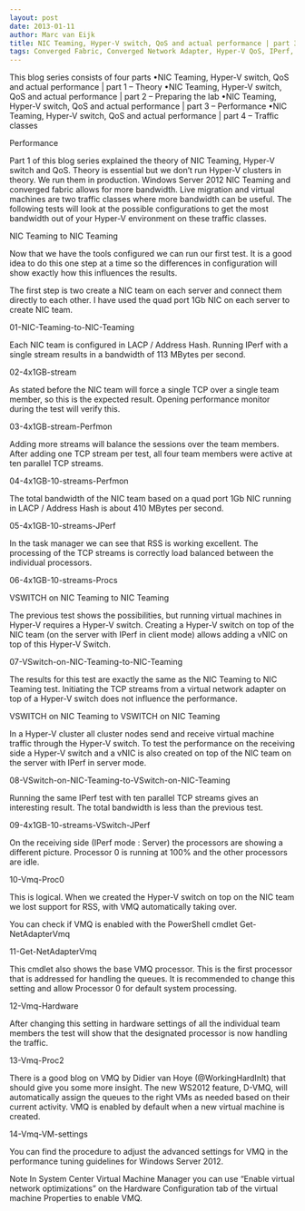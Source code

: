 ```yaml
---
layout: post
date: 2013-01-11
author: Marc van Eijk
title: NIC Teaming, Hyper-V switch, QoS and actual performance | part 3 – Performance
tags: Converged Fabric, Converged Network Adapter, Hyper-V QoS, IPerf, JPerf, LBFO, Marc van Eijk, Network performance, Network throughput, Networking, NIC teaming, NTttcp, Perfmon, Performance monitor, Powershell, QoS, RSS, TCP Stream, tNIC, VMQ, vNIC, Windows Server 2012
---
```

This blog series consists of four parts
•NIC Teaming, Hyper-V switch, QoS and actual performance | part 1 – Theory
•NIC Teaming, Hyper-V switch, QoS and actual performance | part 2 – Preparing the lab
•NIC Teaming, Hyper-V switch, QoS and actual performance | part 3 – Performance
•NIC Teaming, Hyper-V switch, QoS and actual performance | part 4 – Traffic classes

Performance

Part 1 of this blog series explained the theory of NIC Teaming, Hyper-V switch and QoS. Theory is essential but we don’t run Hyper-V clusters in theory. We run them in production. Windows Server 2012 NIC Teaming and converged fabric allows for more bandwidth. Live migration and virtual machines are two traffic classes where more bandwidth can be useful. The following tests will look at the possible configurations to get the most bandwidth out of your Hyper-V environment on these traffic classes.

NIC Teaming to NIC Teaming

Now that we have the tools configured we can run our first test. It is a good idea to do this one step at a time so the differences in configuration will show exactly how this influences the results.

The first step is two create a NIC team on each server and connect them directly to each other. I have used the quad port 1Gb NIC on each server to create NIC team.

01-NIC-Teaming-to-NIC-Teaming

Each NIC team is configured in LACP / Address Hash. Running IPerf with a single stream results in a bandwidth of 113 MBytes per second.

02-4x1GB-stream

As stated before the NIC team will force a single TCP over a single team member, so this is the expected result. Opening performance monitor during the test will verify this.

03-4x1GB-stream-Perfmon

Adding more streams will balance the sessions over the team members. After adding one TCP stream per test, all four team members were active at ten parallel TCP streams.

04-4x1GB-10-streams-Perfmon

The total bandwidth of the NIC team based on a quad port 1Gb NIC running in LACP / Address Hash is about 410 MBytes per second.

05-4x1GB-10-streams-JPerf

In the task manager we can see that RSS is working excellent. The processing of the TCP streams is correctly load balanced between the individual processors.

06-4x1GB-10-streams-Procs

VSWITCH on NIC Teaming to NIC Teaming

The previous test shows the possibilities, but running virtual machines in Hyper-V requires a Hyper-V switch. Creating a Hyper-V switch on top of the NIC team (on the server with IPerf in client mode) allows adding a vNIC on top of this Hyper-V Switch.

07-VSwitch-on-NIC-Teaming-to-NIC-Teaming

The results for this test are exactly the same as the NIC Teaming to NIC Teaming test. Initiating the TCP streams from a virtual network adapter on top of a Hyper-V switch does not influence the performance.

VSWITCH on NIC Teaming to VSWITCH on NIC Teaming

In a Hyper-V cluster all cluster nodes send and receive virtual machine traffic through the Hyper-V switch. To test the performance on the receiving side a Hyper-V switch and a vNIC is also created on top of the NIC team on the server with IPerf in server mode.

08-VSwitch-on-NIC-Teaming-to-VSwitch-on-NIC-Teaming

Running the same IPerf test with ten parallel TCP streams gives an interesting result. The total bandwidth is less than the previous test.

09-4x1GB-10-streams-VSwitch-JPerf

On the receiving side (IPerf mode : Server) the processors are showing a different picture. Processor 0 is running at 100% and the other processors are idle.

10-Vmq-Proc0

This is logical. When we created the Hyper-V switch on top on the NIC team we lost support for RSS, with VMQ automatically taking over.

You can check if VMQ is enabled with the PowerShell cmdlet Get-NetAdapterVmq

11-Get-NetAdapterVmq

This cmdlet also shows the base VMQ processor. This is the first processor that is addressed for handling the queues. It is recommended to change this setting and allow Processor 0 for default system processing.

12-Vmq-Hardware

After changing this setting in hardware settings of all the individual team members the test will show that the designated processor is now handling the traffic.

13-Vmq-Proc2

There is a good blog on VMQ by Didier van Hoye (@WorkingHardInIt) that should give you some more insight. The new WS2012 feature, D-VMQ, will automatically assign the queues to the right VMs as needed based on their current activity. VMQ is enabled by default when a new virtual machine is created.

14-Vmq-VM-settings

You can find the procedure to adjust the advanced settings for VMQ in the performance tuning guidelines for Windows Server 2012.

Note In System Center Virtual Machine Manager you can use “Enable virtual network optimizations” on the Hardware Configuration tab of the virtual machine Properties to enable VMQ.

